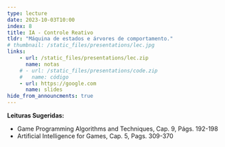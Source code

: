 ```yaml
---
type: lecture
date: 2023-10-03T10:00
index: 8
title: IA - Controle Reativo
tldr: "Máquina de estados e árvores de comportamento."
# thumbnail: /static_files/presentations/lec.jpg
links: 
    - url: /static_files/presentations/lec.zip
      name: notas
    # - url: /static_files/presentations/code.zip
    #   name: código
    - url: https://google.com
      name: slides
hide_from_announcments: true
---
```

**Leituras Sugeridas:**
- Game Programming Algorithms and Techniques, Cap. 9, Págs. 192-198
- Artificial Intelligence for Games, Cap. 5, Pags. 309-370
